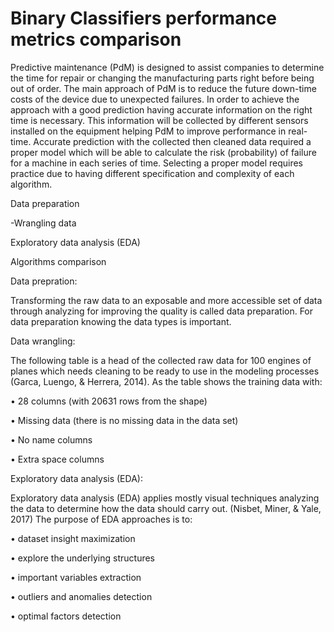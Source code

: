 # Binary Classifiers performance metrics comparison

Predictive maintenance (PdM) is designed to assist companies to determine the time for repair
or changing the manufacturing parts right before being out of order. The main approach of
PdM is to reduce the future down-time costs of the device due to unexpected failures. In order
to achieve the approach with a good prediction having accurate information on the right time
is necessary. This information will be collected by different sensors installed on the equipment
helping PdM to improve performance in real-time. Accurate prediction with the collected then
cleaned data required a proper model which will be able to calculate the risk (probability) of
failure for a machine in each series of time. Selecting a proper model requires practice due to
having different specification and complexity of each algorithm.



Data preparation
 
-Wrangling data

Exploratory data analysis (EDA)

Algorithms comparison


Data prepration:

Transforming the raw data to an exposable and more accessible set of data through analyzing for improving the quality is called data preparation. For data preparation knowing the data types is important. 

Data wrangling:

The following table is a head of the collected raw data for 100 engines of planes which needs cleaning to be ready to use in the modeling processes (Garca, Luengo, & Herrera, 2014). As the table shows the training data with:

•	28 columns (with 20631 rows from the shape)

•	Missing data (there is no missing data in the data set)

•	No name columns

•	Extra space columns

Exploratory data analysis (EDA):

Exploratory data analysis (EDA) applies mostly visual techniques analyzing the data to determine how the data should carry out. (Nisbet, Miner, & Yale, 2017) The purpose of EDA approaches is to:

•	dataset insight maximization

•	explore the underlying structures

•	important variables extraction

•	outliers and anomalies detection

•	optimal factors detection
 



